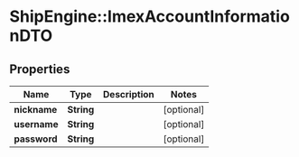 # ShipEngine::ImexAccountInformationDTO

## Properties
Name | Type | Description | Notes
------------ | ------------- | ------------- | -------------
**nickname** | **String** |  | [optional] 
**username** | **String** |  | [optional] 
**password** | **String** |  | [optional] 


